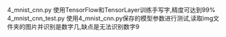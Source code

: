 4_mnist_cnn.py      使用TensorFlow和TensorLayer训练手写字,精度可达到99%
4_mnist_cnn_test.py 使用4_mnist_cnn.py保存的模型参数进行测试,读取img文件夹的图片并识别是数字几,缺点是无法识别数字9
